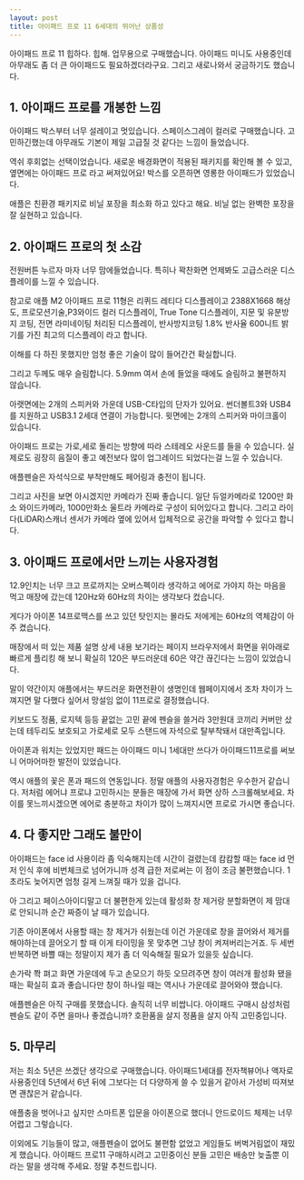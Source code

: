 ```yaml
---
layout: post
title: 아이패드 프로 11 6세대의 뛰어난 상품성
---
```


아이패드 프로 11 힙하다. 힙해. 업무용으로 구매했습니다. 아이패드 미니도 사용중인데 아무래도 좀 더 큰 아이패드도 필요하겠더라구요. 그리고 새로나와서 궁금하기도 했습니다.


<h2>1. 아이패드 프로를 개봉한 느낌</h2>
아이패드 박스부터 너무 설레이고 멋있습니다. 스페이스그레이 컬러로 구매했습니다. 고민하긴했는데 아무래도 기본이 제일 고급질 것 같다는 느낌이 들었습니다.

역쉬 후회없는 선택이었습니다. 새로운 배경화면이 적용된 패키지를 확인해 볼 수 있고, 옆면에는 아이패드 프로 라고 써져있어요! 박스를 오픈하면 영롱한 아이패드가 있었습니다.

애플은 친환경 패키지로 비닐 포장을 최소화 하고 있다고 해요. 비닐 없는 완벽한 포장을 잘 실현하고 있습니다.



<h2>2. 아이패드 프로의 첫 소감</h2>
전원버튼 누르자 마자 너무 맘에들었습니다. 특히나 꽉찬화면 언제봐도 고급스러운 디스플레이를 느낄 수 있습니다.

참고로 애플 M2 아이패드 프로 11형은 리퀴드 레티다 디스플레이고 2388X1668 해상도, 프로모션기술,P3와이드 컬러 디스플레이, True Tone 디스플레이, 지문 및 유분방지 코팅, 전면 라미네이팅 처리된 디스플레이, 반사방지코팅 1.8% 반사율 600니트 밝기를 가진 최고의 디스플레이 라고 합니다.

이해를 다 하진 못했지만 엄청 좋은 기술이 많이 들어간건 확실합니다.

그리고 두께도 매우 슬림합니다. 5.9mm 여서 손에 들었을 때에도 슬림하고 불편하지 않습니다.

아랫면에는 2개의 스피커와 가운데 USB-C타입의 단자가 있어요. 썬더볼트3와 USB4를 지원하고 USB3.1 2세대 연결이 가능합니다. 윗면에는 2개의 스피커와 마이크홀이 있습니다.

아이패드 프로는 가로,세로 돌리는 방향에 따라 스테레오 사운드를 들을 수 있습니다. 실제로도 굉장히 음질이 좋고 예전보다 많이 업그레이드 되었다는걸 느낄 수 있습니다.

애플펜슬은 자석식으로 부착만해도 페어링과 충전이 됩니다.

그리고 사진을 보면 아시겠지만 카메라가 진짜 좋습니디. 일단 듀얼카메라로 1200만 화소 와이드카메라, 1000만화소 울트라 카메라로 구성이 되어있다고 합니다. 그리고 라이다(LiDAR)스캐너 센서가 카메라 옆에 있어서 입체적으로 공간을 파악할 수 있다고 합니다.



<h2>3. 아이패드 프로에서만 느끼는 사용자경험</h2>
12.9인치는 너무 크고 프로까지는 오버스펙이라 생각하고 에어로 가야지 하는 마음을 먹고 매장에 갔는데 120Hz와 60Hz의 차이는 생각보다 컸습니다. 

게다가 아이폰 14프로맥스를 쓰고 있던 탓인지는 몰라도 저에게는 60Hz의 역체감이 아주 켰습니다.

매장에서 떠 있는 제품 설명 상세 내용 보기라는 페이지 브라우저에서 화면을 위아래로 빠르게 플리킹 해 보니 확실히 120은 부드러운데 60은 약간 끊긴다는 느낌이 있었습니다.

말이 약간이지 애플에서는 부드러운 화면전환이 생명인데 웹페이지에서 조차 차이가 느껴지면 말 다했다 싶어서 망설임 없이 11프로로 결정했습니다.

키보드도 정품, 로지텍 등등 끝없는 고민 끝에 펜슬을 쓸거라 3만원대 코끼리 커버만 샀는데 테두리도 보호되고 가로세로 모두 스탠드에 자석으로 탈부착돼서 대만족입니다.

아이폰과 워치는 있었지만 패드는 아이패드 미니 1세대만 쓰다가 아이패드11프로를 써보니 어마어마한 발전이 있었습니다.

역시 애플의 꽃은 폰과 패드의 연동입니다. 정말 애플의 사용자경험은 우수한거 같습니다. 저처럼 에어냐 프로냐 고민하시는 분들은 매장에 가서 화면 상하 스크롤해보세요. 차이를 못느끼시겠으면 에어로 충분하고 차이가 많이 느껴지시면 프로로 가시면 좋습니다.



<h2>4. 다 좋지만 그래도 불만이</h2>
아이패드는 face id 사용이라 좀 익숙해지는데 시간이 걸렸는데 캄캄할 때는 face id 먼저 인식 후에 비번체크로 넘어가니까 성격 급한 저로써는 이 점이 조금 불편했습니다. 1초라도 늦어지면 엄청 길게 느껴질 때가 있을 겁니다.

아 그리고 페이스아이디말고 더 불편한게 있는데 활성화 창 제거랑 분할화면이 제 맘대로 안되니까 순간 짜증이 날 때가 있습니다.

기존 아이폰에서 사용할 때는 창 제거가 쉬웠는데 이건 가운데로 창을 끌어와서 제거를 해야하는데 끌어오기 할 때 이게 타이밍을 못 맞추면 그냥 창이 켜져버리는거죠. 두 세번 반복하면 바쁠 때는 정말이지 제가 좀 더 익숙해질 필요가 있을듯 싶습니다.

손가락 쫙 펴고 화면 가운데에 두고 손모으기 하듯 오므려주면 창이 여러개 활성화 됐을 때는 확실히 효과 좋습니다만 창이 하나일 때는 역시나 가운데로 끌어와야 했습니다.

애플펜슬은 아직 구매를 못했습니다. 솔직히 너무 비쌉니다. 아이패드 구매시 삼성처럼 펜슬도 같이 주면 을마나 좋겠습니까? 호환품을 살지 정품을 살지 아직 고민중입니다.



<h2>5. 마무리</h2>
저는 최소 5년은 쓰겠단 생각으로 구매했습니다. 아이패드1세대를 전자책뷰어나 액자로 사용중인데 5년에서 6년 뒤에 그보다는 더 다양하게 쓸 수 있을거 같아서 가성비 따져보면 괜찮은거 같습니다.

애플충을 벗어나고 싶지만 스마트폰 입문을 아이폰으로 했더니 안드로이드 체제는 너무 어렵고 그렇습니다.

이외에도 기능들이 많고, 애플펜슬이 없어도 불편함 없었고 게임들도 버벅거림없이 재밌게 했습니다. 아이패드 프로11 구매하시려고 고민중이신 분들 고민은 배송만 늦출뿐 이라는 말을 생각해 주세요. 정말 추천드립니다.